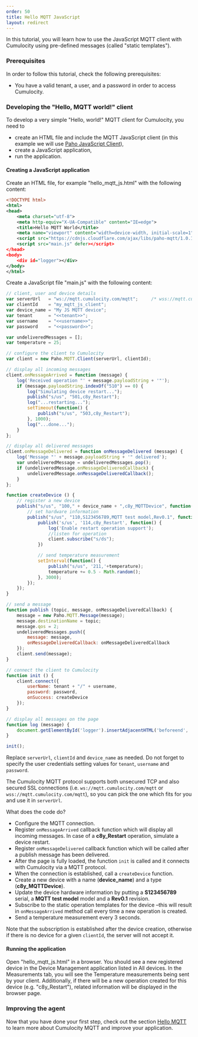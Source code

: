 ```yaml
---
order: 50
title: Hello MQTT JavaScript
layout: redirect
---
```


In this tutorial, you will learn how to use the JavaScript MQTT client with Cumulocity using pre-defined messages (called "static templates").

### Prerequisites

In order to follow this tutorial, check the following prerequisites:

* You have a valid tenant, a user, and a password in order to access Cumulocity.

### Developing the "Hello, MQTT world!" client

To develop a very simple "Hello, world!" MQTT client for Cumulocity, you need to

* create an HTML file and include the MQTT JavaScript client (in this example we will use [Paho JavaScript Client](https://www.eclipse.org/paho/clients/js/)),
* create a JavaScript application,
* run the application.

#### Creating a JavaScript application

Create an HTML file, for example "hello_mqtt_js.html" with the following content:
```xml
<!DOCTYPE html>
<html>
<head>
    <meta charset="utf-8">
    <meta http-equiv="X-UA-Compatible" content="IE=edge">
    <title>Hello MQTT World</title>
    <meta name="viewport" content="width=device-width, initial-scale=1">
    <script src="https://cdnjs.cloudflare.com/ajax/libs/paho-mqtt/1.0.1/mqttws31.min.js"></script>
    <script src="main.js" defer></script>
</head>
<body>
    <div id="logger"></div>
</body>
</html>
```

Create a JavaScript file "main.js" with the following content:

```javascript
// client, user and device details
var serverUrl   = "ws://mqtt.cumulocity.com/mqtt";     /* wss://mqtt.cumulocity.com/mqtt for a secure connection */
var clientId    = "my_mqtt_js_client";
var device_name = "My JS MQTT device";
var tenant      = "<<tenant>>";
var username    = "<<username>>";
var password    = "<<password>>";

var undeliveredMessages = [];
var temperature = 25;

// configure the client to Cumulocity
var client = new Paho.MQTT.Client(serverUrl, clientId);

// display all incoming messages
client.onMessageArrived = function (message) {
    log('Received operation "' + message.payloadString + '"');
    if (message.payloadString.indexOf("510") == 0) {
        log("Simulating device restart...");
        publish("s/us", "501,c8y_Restart");
        log("...restarting...");
        setTimeout(function() {
            publish("s/us", "503,c8y_Restart");
        }, 1000);
        log("...done...");
    }
};

// display all delivered messages
client.onMessageDelivered = function onMessageDelivered (message) {
    log('Message "' + message.payloadString + '" delivered');
    var undeliveredMessage = undeliveredMessages.pop();
    if (undeliveredMessage.onMessageDeliveredCallback) {
        undeliveredMessage.onMessageDeliveredCallback();
    }
};

function createDevice () {
    // register a new device
    publish("s/us", "100," + device_name + ",c8y_MQTTDevice", function() {
        // set hardware information
        publish("s/us", "110,S123456789,MQTT test model,Rev0.1", function() {
            publish('s/us', '114,c8y_Restart', function() { 
                log('Enable restart operation support');
                //listen for operation
                client.subscribe("s/ds");
            })

            // send temperature measurement
            setInterval(function() {
                publish("s/us", '211,'+temperature);
                temperature += 0.5 - Math.random();
            }, 3000);
        });
    });
}

// send a message 
function publish (topic, message, onMessageDeliveredCallback) {
    message = new Paho.MQTT.Message(message);
    message.destinationName = topic;
    message.qos = 2;
    undeliveredMessages.push({
        message: message,
        onMessageDeliveredCallback: onMessageDeliveredCallback
    });
    client.send(message);
}

// connect the client to Cumulocity
function init () {
    client.connect({
        userName: tenant + "/" + username,
        password: password,
        onSuccess: createDevice
    });
}

// display all messages on the page
function log (message) {
    document.getElementById('logger').insertAdjacentHTML('beforeend', '<div>' + message + '</div>');
}

init();
```
    
Replace `serverUrl`, `clientId` and `device_name` as needed. Do not forget to specify the user credentials setting values for `tenant`, `username` and `password`.

The Cumulocity MQTT protocol supports both unsecured TCP and also secured SSL connections (i.e. `ws://mqtt.cumulocity.com/mqtt` or `wss://mqtt.cumulocity.com/mqtt`), so you can pick the one which fits for you and use it in `serverUrl`.

What does the code do?

-   Configure the MQTT connection.
-   Register ``onMessageArrived`` callback function which will display all incoming messages. In case of a **c8y_Restart** operation, simulate a device restart.
-   Register ``onMessageDelivered`` callback function which will be called after a publish message has been delivered.
-   After the page is fully loaded, the function `init` is called and it connects with Cumulocity via a MQTT protocol.
-   When the connection is established, call a ``createDevice`` function.
-   Create a new device with a name (**device_name**) and a type (**c8y_MQTTDevice**).
-   Update the device hardware information by putting a **S123456789** serial, a **MQTT test model** model and a **Rev0.1** revision.
-   Subscribe to the static operation templates for the device –this will result in ``onMessageArrived`` method call every time a new operation is created.
-   Send a temperature measurement every 3 seconds.

Note that the subscription is established after the device creation, otherwise if there is no device for a given ``clientId``, the server will not accept it.

#### Running the application

Open "hello_mqtt_js.html" in a browser. You should see a new registered device in the Device Management application listed in All devices. In the Measurements tab, you will see the  Temperature measurements being sent by your client.
Additionally, if there will be a new operation created for this device (e.g. "c8y_Restart"), related information will be displayed in the browser page.

### Improving the agent

Now that you have done your first step, check out the section [Hello MQTT](/guides/device-sdk/mqtt#hello-mqtt) to learn more about Cumulocity MQTT and improve your application.
